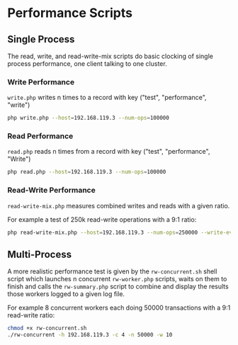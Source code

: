 # Performance Scripts

## Single Process
The read, write, and read-write-mix scripts do basic clocking of single process
performance, one client talking to one cluster.

### Write Performance
`write.php` writes n times to a record with key ("test", "performance", "write")

```bash
php write.php --host=192.168.119.3 --num-ops=100000
```

### Read Performance
`read.php` reads n times from a record with key ("test", "performance", "Write")

```bash
php read.php --host=192.168.119.3 --num-ops=100000
```

### Read-Write Performance
`read-write-mix.php` measures combined writes and reads with a given ratio.

For example a test of 250k read-write operations with a 9:1 ratio:

```bash
php read-write-mix.php --host=192.168.119.3 --num-ops=250000 --write-every=10
```

## Multi-Process
A more realistic performance test is given by the `rw-concurrent.sh` shell script
which launches n concurrent `rw-worker.php` scripts, waits on them to finish and
calls the `rw-summary.php` script to combine and display the results those
workers logged to a given log file.

For example 8 concurrent workers each doing 50000 transactions with a 9:1
read-write ratio:

```bash
chmod +x rw-concurrent.sh
./rw-concurrent -h 192.168.119.3 -c 4 -n 50000 -w 10
```
